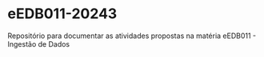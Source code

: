 # eEDB011-20243
Repositório para documentar as atividades propostas na matéria eEDB011 - Ingestão de Dados
